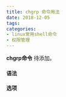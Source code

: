 ```yaml
---
title: chgrp 命令用法
date: 2018-12-05
tags:
categories: 
- linux常用shell命令
- 权限管理
---
```

**chgrp命令** 待添加。
<!-- more --> 
#### **语法**


#### **选项**
